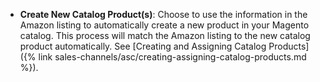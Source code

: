
- **Create New Catalog Product(s)**: Choose to use the information in the Amazon listing to automatically create a new product in your Magento catalog. This process will match the Amazon listing to the new catalog product automatically. See [Creating and Assigning Catalog Products]({% link sales-channels/asc/creating-assigning-catalog-products.md %}).
